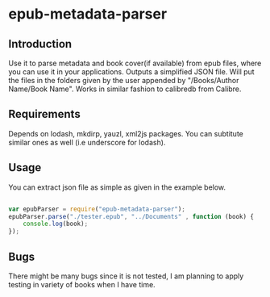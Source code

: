 # epub-metadata-parser

## Introduction 
Use it to parse metadata and book cover(if available) from epub files, where you can use it in your applications.
Outputs a simplified JSON file. Will put the files in the folders given by the user appended by
 "/Books/Author Name/Book Name". Works in similar fashion to calibredb from Calibre.

## Requirements

Depends on lodash, mkdirp, yauzl, xml2js packages. You can subtitute similar ones as well (i.e underscore for lodash).

## Usage

You can extract json file as simple as given in the example below.

```javascript

var epubParser = require("epub-metadata-parser");
epubParser.parse("./tester.epub", "../Documents" , function (book) {
    console.log(book);
});

```
## Bugs

There might be many bugs since it is not tested, 
I am planning to apply testing in variety of books when I have time.

